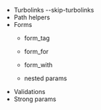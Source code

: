 - Turbolinks
  --skip-turbolinks
- Path helpers
- Forms
  - form_tag
  - form_for
  - form_with

  
  - nested params
- Validations
- Strong params


